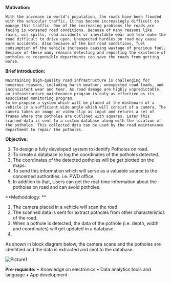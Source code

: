 **Motivation:**

	With the increase in world’s population, the roads have been flooded with the vehicular traffic. It has become increasingly difficult to manage this traffic. One of the increasing problems the roads are facing is worsened road conditions. Because of many reasons like rains, oil spills, road accidents or inevitable wear and tear make the road difficult to drive upon. Unexpected hurdles on road may cause more accidents. Also because of the bad road conditions, fuel consumption of the vehicle increases causing wastage of precious fuel. Because of these many reasons detecting and reporting the existence of potholes to responsible departments can save the roads from getting worse.

**Brief introduction:**

	Maintaining high-quality road infrastructure is challenging for numerous reasons, including harsh weather, unexpected road loads, and inconsistent wear and tear. As road damage are highly unpredictable, an infrastructure maintenance program is only as effective as its associated monitoring program.
	So we propose a system which will be placed at the dashboard of a vehicle in a sufficient wide angle which will consist of a camera. The camera takes an image or video clip as input and returns a set of frames where the potholes are outlined with squares. Later This scanned data is sent to a custom database along with the location of the potholes. This collected data can be used by the road maintenance department to repair the potholes.

**Objective:**

1. To design a fully developed system to identify Potholes on road.
2. To create a database to log the coordinates of the potholes detected.
3. The coordinates of the detected potholes will be get plotted on the maps.
4. To send this information which will serve as a valuable source to the concerned authorities. i.e.  PWD office.
5. In addition to that, Users can get the real-time information about the potholes on road and can avoid potholes.

**Methodology: **

1. The camera placed in a vehicle will scan the road.
2. The scanned data is sent for extract potholes from other characteristics of the road.
3. When a pothole is detected, the data of the pothole (i.e. depth, width and coordinates) will get updated in a database.
4. 
As shown in block diagram below, the camera scans and the potholes are identified and the data is extracted and sent to the database.

 ![Picture1](https://github.com/user-attachments/assets/2da4a470-4681-4351-8af1-7ee8fa536e44)

 
**Pre-requisite:**
•	Knowledge on electronics
•	Data analytics tools and language
•	App development

